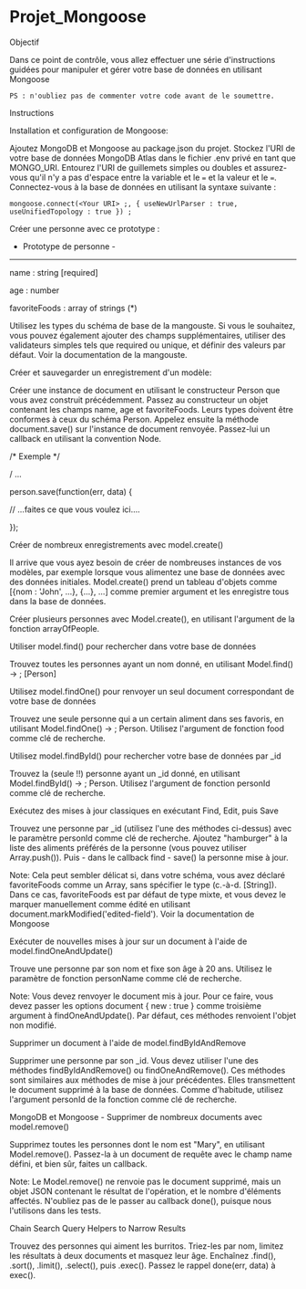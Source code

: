 # Projet_Mongoose

Objectif

Dans ce point de contrôle, vous allez effectuer une série d'instructions guidées pour manipuler et gérer votre base de données en utilisant Mongoose

    PS : n'oubliez pas de commenter votre code avant de le soumettre.

Instructions
 
Installation et configuration de Mongoose:

Ajoutez MongoDB et Mongoose au package.json du projet.  Stockez l'URI de votre base de données MongoDB Atlas dans le fichier .env privé en tant que MONGO_URI. Entourez l'URI de guillemets simples ou doubles et assurez-vous qu'il n'y a pas d'espace entre la variable et le `=` et la valeur et le `=`. Connectez-vous à la base de données en utilisant la syntaxe suivante :

`mongoose.connect(<Your URI> ;, { useNewUrlParser : true, useUnifiedTopology : true }) ; `

Créer une personne avec ce prototype :

- Prototype de personne -

--------------------

name : string [required]

age : number

favoriteFoods : array of strings (*)

Utilisez les types du schéma de base de la mangouste. Si vous le souhaitez, vous pouvez également ajouter des champs supplémentaires, utiliser des validateurs simples tels que required ou unique, et définir des valeurs par défaut. Voir la documentation de la mangouste.


Créer et sauvegarder un enregistrement d'un modèle:

Créer une instance de document en utilisant le constructeur Person que vous avez construit précédemment. Passez au constructeur un objet contenant les champs name, age et favoriteFoods. Leurs types doivent être conformes à ceux du schéma Person. Appelez ensuite la méthode document.save() sur l'instance de document renvoyée. Passez-lui un callback en utilisant la convention Node. 

/* Exemple */

/ ...

person.save(function(err, data) {

  // ...faites ce que vous voulez ici....

});

 
Créer de nombreux enregistrements avec model.create()

Il arrive que vous ayez besoin de créer de nombreuses instances de vos modèles, par exemple lorsque vous alimentez une base de données avec des données initiales. Model.create() prend un tableau d'objets comme [{nom : 'John', ...}, {...}, ...] comme premier argument et les enregistre tous dans la base de données.

 
Créer plusieurs personnes avec Model.create(), en utilisant l'argument de la fonction arrayOfPeople.

Utiliser model.find() pour rechercher dans votre base de données

Trouvez toutes les personnes ayant un nom donné, en utilisant Model.find() -> ; [Person]

Utilisez model.findOne() pour renvoyer un seul document correspondant de votre base de données

Trouvez une seule personne qui a un certain aliment dans ses favoris, en utilisant Model.findOne() -> ; Person. Utilisez l'argument de fonction food comme clé de recherche.

Utilisez model.findById() pour rechercher votre base de données par _id

Trouvez la (seule !!) personne ayant un _id donné, en utilisant Model.findById() -> ; Person. Utilisez l'argument de fonction personId comme clé de recherche.

Exécutez des mises à jour classiques en exécutant Find, Edit, puis Save

Trouvez une personne par _id (utilisez l'une des méthodes ci-dessus) avec le paramètre personId comme clé de recherche. Ajoutez "hamburger" à la liste des aliments préférés de la personne (vous pouvez utiliser Array.push()). Puis - dans le callback find - save() la personne mise à jour.

Note: Cela peut sembler délicat si, dans votre schéma, vous avez déclaré favoriteFoods comme un Array, sans spécifier le type (c.-à-d. [String]). Dans ce cas, favoriteFoods est par défaut de type mixte, et vous devez le marquer manuellement comme édité en utilisant document.markModified('edited-field'). Voir la documentation de Mongoose

Exécuter de nouvelles mises à jour sur un document à l'aide de model.findOneAndUpdate()

Trouve une personne par son nom et fixe son âge à 20 ans. Utilisez le paramètre de fonction personName comme clé de recherche.

Note: Vous devez renvoyer le document mis à jour. Pour ce faire, vous devez passer les options document { new : true } comme troisième argument à findOneAndUpdate(). Par défaut, ces méthodes renvoient l'objet non modifié.

Supprimer un document à l'aide de model.findByIdAndRemove

Supprimer une personne par son _id. Vous devez utiliser l'une des méthodes findByIdAndRemove() ou findOneAndRemove(). Ces méthodes sont similaires aux méthodes de mise à jour précédentes. Elles transmettent le document supprimé à la base de données. Comme d'habitude, utilisez l'argument personId de la fonction comme clé de recherche.

MongoDB et Mongoose - Supprimer de nombreux documents avec model.remove()

Supprimez toutes les personnes dont le nom est "Mary", en utilisant Model.remove(). Passez-la à un document de requête avec le champ name défini, et bien sûr, faites un callback.

Note: Le Model.remove() ne renvoie pas le document supprimé, mais un objet JSON contenant le résultat de l'opération, et le nombre d'éléments affectés. N'oubliez pas de le passer au callback done(), puisque nous l'utilisons dans les tests.

Chain Search Query Helpers to Narrow Results

Trouvez des personnes qui aiment les burritos. Triez-les par nom, limitez les résultats à deux documents et masquez leur âge. Enchaînez .find(), .sort(), .limit(), .select(), puis .exec(). Passez le rappel done(err, data) à exec().

